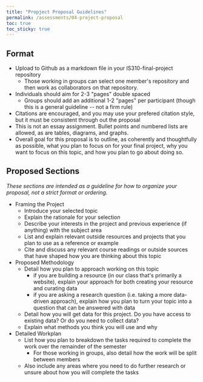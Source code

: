 ```yaml
---
title: "Propject Proposal Guidelines"
permalink: /assessments/04-project-proposal
toc: true
toc_sticky: true
---
```


## Format

- Upload to Github as a markdown file in your IS310-final-project repository
  - Those working in groups can select one member's repository and then work as collaborators on that repository.
- Individuals should aim for 2-3 "pages" double spaced
  - Groups should add an additional 1-2 "pages" per participant (though this is a general guideline -- not a firm rule)
- Citations are encouraged, and you may use your prefered citation style, but it must be consistent through out the proposal
- This is not an essay assignment. Bullet points and numbered lists are allowed, as are tables, diagrams, and graphs. 
- Overall goal for this proposal is to outline, as coherently and thoughtfully as possible, what you plan to focus on for your final project, why you want to focus on this topic, and how you plan to go about doing so.

## Proposed Sections

*These sections are intended as a guideline for how to organize your proposal, not a strict format or ordering.*

- Framing the Project 
  - Introduce your selected topic
  - Explain the rationale for your selection
  - Describe your interests in the project and previous experience (if anything) with the subject area
  - List and explain relevant outside resources and projects that you plan to use as a reference or example
  - Cite and discuss any relevant course readings or outside sources that have shaped how you are thinking about this topic
- Proposed Methodology
  - Detail how you plan to approach working on this topic
    - if you are building a resource (in our class that's primarily a website), explain your approach for both creating your resource and curating data
    - if you are asking a research question (i.e. taking a more data-driven approach), explain how you plan to turn your topic into a question that can be answered with data
  - Detail how you will get data for this project. Do you have access to existing data? Or do you need to collect data?
  - Explain what methods you think you will use and why
- Detailed Workplan
  - List how you plan to breakdown the tasks required to complete the work over the remainder of the semester
    - For those working in groups, also detail how the work will be split between members
  - Also include any areas where you need to do further research or unsure about how you will complete the tasks
